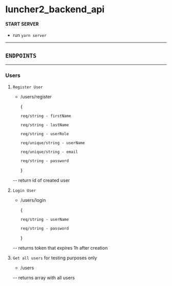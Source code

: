 # luncher2_backend_api

#### START SERVER

-   run `yarn server`

---

## `ENDPOINTS`

---

### Users

1.  `Register User`

    -   /users/register

        {

            req/string - firstName

            req/string - lastName

            req/string - userRole

            req/unique/string - userName

            req/unique/string - email

            req/string - password

        }

    -- return id of created user

1.  `Login User`

    -   /users/login

        {

            req/string - userName

            req/string - password

        }

    -- returns token that expires 1h after creation

1.  `Get all users` for testing purposes only

    -   /users

    -- returns array with all users
